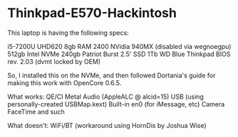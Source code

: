 # Thinkpad-E570-Hackintosh

This laptop is having the following specs:

i5-7200U
UHD620
8gb RAM 2400
NVidia 940MX (disabled via wegnoegpu)
512gb Intel NVMe
240gb Patriot Burst 2.5' SSD
1Tb WD Blue
Thinkpad BIOS rev. 2.03 (dvmt locked by OEM)

So, I installed this on the NVMe, and then followed Dortania's guide for making this work with OpenCore 0.6.5.

What works:
QE/CI Metal
Audio (AppleALC @ alcid=15)
USB (using personally-created USBMap.kext)
Built-in en0 (for iMessage, etc)
Camera
FaceTime and such

What doesn't:
WiFi/BT (workaround using HornDis by Joshua Wise)
